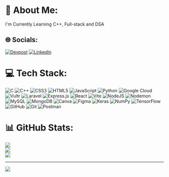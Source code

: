 # 💫 About Me: 
I'm Currently Learning C++, Full-stack and DSA<br>


## 🌐 Socials:
[![Devpost](https://d2dmyh35ffsxbl.cloudfront.net/assets/reimagine2/devpost-logo-mobile-f3aff76bfc0b6ada9bb4ddd773bfc534769ed793f962612804a1e84c305a5f94.svg)](https://devpost.com/bhumijain127) [![LinkedIn](https://img.shields.io/badge/LinkedIn-%230077B5.svg?logo=linkedin&logoColor=white)](https://www.linkedin.com/in/bhumi-jain-ab1168253/) 

# 💻 Tech Stack:
![C](https://img.shields.io/badge/c-%2300599C.svg?style=for-the-badge&logo=c&logoColor=white) ![C++](https://img.shields.io/badge/c++-%2300599C.svg?style=for-the-badge&logo=c%2B%2B&logoColor=white) ![CSS3](https://img.shields.io/badge/css3-%231572B6.svg?style=for-the-badge&logo=css3&logoColor=white) ![HTML5](https://img.shields.io/badge/html5-%23E34F26.svg?style=for-the-badge&logo=html5&logoColor=white) ![JavaScript](https://img.shields.io/badge/javascript-%23323330.svg?style=for-the-badge&logo=javascript&logoColor=%23F7DF1E) ![Python](https://img.shields.io/badge/python-3670A0?style=for-the-badge&logo=python&logoColor=ffdd54) ![Google Cloud](https://img.shields.io/badge/GoogleCloud-%234285F4.svg?style=for-the-badge&logo=google-cloud&logoColor=white) ![Vultr](https://img.shields.io/badge/Vultr-007BFC.svg?style=for-the-badge&logo=vultr) ![Laravel](https://img.shields.io/badge/laravel-%23FF2D20.svg?style=for-the-badge&logo=laravel&logoColor=white) ![Express.js](https://img.shields.io/badge/express.js-%23404d59.svg?style=for-the-badge&logo=express&logoColor=%2361DAFB) ![React](https://img.shields.io/badge/react-%2320232a.svg?style=for-the-badge&logo=react&logoColor=%2361DAFB) ![Vite](https://img.shields.io/badge/vite-%23646CFF.svg?style=for-the-badge&logo=vite&logoColor=white) ![NodeJS](https://img.shields.io/badge/node.js-6DA55F?style=for-the-badge&logo=node.js&logoColor=white) ![Nodemon](https://img.shields.io/badge/NODEMON-%23323330.svg?style=for-the-badge&logo=nodemon&logoColor=%BBDEAD) ![MySQL](https://img.shields.io/badge/mysql-4479A1.svg?style=for-the-badge&logo=mysql&logoColor=white) ![MongoDB](https://img.shields.io/badge/MongoDB-%234ea94b.svg?style=for-the-badge&logo=mongodb&logoColor=white) ![Canva](https://img.shields.io/badge/Canva-%2300C4CC.svg?style=for-the-badge&logo=Canva&logoColor=white) ![Figma](https://img.shields.io/badge/figma-%23F24E1E.svg?style=for-the-badge&logo=figma&logoColor=white) ![Keras](https://img.shields.io/badge/Keras-%23D00000.svg?style=for-the-badge&logo=Keras&logoColor=white) ![NumPy](https://img.shields.io/badge/numpy-%23013243.svg?style=for-the-badge&logo=numpy&logoColor=white) ![TensorFlow](https://img.shields.io/badge/TensorFlow-%23FF6F00.svg?style=for-the-badge&logo=TensorFlow&logoColor=white) ![GitHub](https://img.shields.io/badge/github-%23121011.svg?style=for-the-badge&logo=github&logoColor=white) ![Git](https://img.shields.io/badge/git-%23F05033.svg?style=for-the-badge&logo=git&logoColor=white) ![Postman](https://img.shields.io/badge/Postman-FF6C37?style=for-the-badge&logo=postman&logoColor=white)
# 📊 GitHub Stats:
![](https://github-readme-stats.vercel.app/api?username=Bhumi2004&theme=dark&hide_border=false&include_all_commits=false&count_private=false)<br/>
![](https://github-readme-streak-stats.herokuapp.com/?user=Bhumi2004&theme=dark&hide_border=false)<br/>
![](https://github-readme-stats.vercel.app/api/top-langs/?username=Bhumi2004&theme=dark&hide_border=false&include_all_commits=false&count_private=false&layout=compact)

---
[![](https://visitcount.itsvg.in/api?id=Bhumi2004&icon=0&color=0)](https://visitcount.itsvg.in)

<!-- Proudly created with GPRM ( https://gprm.itsvg.in ) -->
